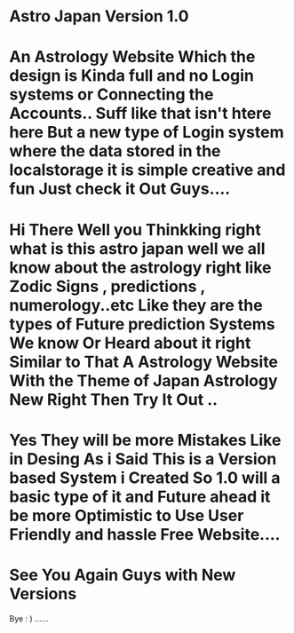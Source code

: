 # Astro Japan Version 1.0

# An Astrology Website Which the design is Kinda full and no Login systems or Connecting the Accounts.. Suff like that isn't htere here But a new type of Login system where the data stored in the localstorage it is simple creative and fun Just check it Out Guys....

# Hi There Well you Thinkking right what is this astro japan well we all know about the astrology right like Zodic Signs , predictions , numerology..etc Like they are the types of Future prediction Systems We know Or Heard about it right Similar to That A Astrology Website With the Theme of Japan Astrology New Right Then Try It Out ..

# Yes They will be more Mistakes Like in Desing As i Said This is a Version based System i Created So 1.0 will a basic type of it and Future ahead it be more Optimistic to Use User Friendly and hassle Free Website....


# See You Again Guys with New Versions 
  Bye : )  ......
